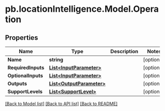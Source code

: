 # pb.locationIntelligence.Model.Operation
## Properties

Name | Type | Description | Notes
------------ | ------------- | ------------- | -------------
**Name** | **string** |  | [optional] 
**RequiredInputs** | [**List&lt;InputParameter&gt;**](InputParameter.md) |  | [optional] 
**OptionalInputs** | [**List&lt;InputParameter&gt;**](InputParameter.md) |  | [optional] 
**Outputs** | [**List&lt;OutputParameter&gt;**](OutputParameter.md) |  | [optional] 
**SupportLevels** | [**List&lt;SupportLevel&gt;**](SupportLevel.md) |  | [optional] 

[[Back to Model list]](../README.md#documentation-for-models) [[Back to API list]](../README.md#documentation-for-api-endpoints) [[Back to README]](../README.md)

